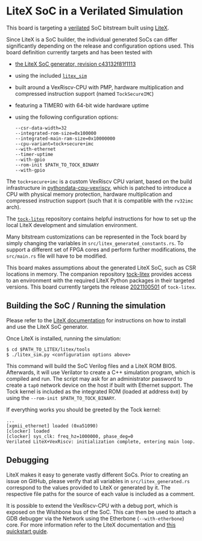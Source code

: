 LiteX SoC in a Verilated Simulation
============================================

This board is targeting a
[verilated](https://www.veripool.org/wiki/verilator) SoC bitstream
built using [LiteX](https://github.com/enjoy-digital/litex).

Since LiteX is a SoC builder, the individual generated SoCs can differ
significantly depending on the release and configuration options
used. This board definition currently targets and has been tested with
- [the LiteX SoC generator, revision
  c43132f81f1113](https://github.com/enjoy-digital/litex/tree/c43132f81f1113)
- using the included
  [`litex_sim`](https://github.com/enjoy-digital/litex/blob/c43132f81f1113/litex/tools/litex_sim.py)
- built around a VexRiscv-CPU with PMP, hardware multiplication and
  compressed instruction support (named `TockSecureIMC`)
- featuring a TIMER0 with 64-bit wide hardware uptime
- using the following configuration options:

  ```
  --csr-data-width=32
  --integrated-rom-size=0x100000
  --integrated-main-ram-size=0x10000000
  --cpu-variant=tock+secure+imc
  --with-ethernet
  --timer-uptime
  --with-gpio
  --rom-init $PATH_TO_TOCK_BINARY
  --with-gpio
  ```

The `tock+secure+imc` is a custom VexRiscv CPU variant, based on the
build infrastructure in
[pythondata-cpu-vexriscv](https://github.com/litex-hub/pythondata-cpu-vexriscv),
which is patched to introduce a CPU with physical memory protection,
hardware multiplication and compressed instruction support (such that
it is compatible with the `rv32imc` arch).

The [`tock-litex`](https://github.com/lschuermann/tock-litex)
repository contains helpful instructions for how to set up the local
LiteX development and simulation environment.

Many bitstream customizations can be represented in the Tock board by
simply changing the variables in
`src/litex_generated_constants.rs`. To support a different set of FPGA
cores and perform further modifications, the `src/main.rs` file will
have to be modified.

This board makes assumptions about the generated LiteX SoC, such as
CSR locations in memory. The companion repository
[tock-litex](https://github.com/lschuermann/tock-litex) provides
access to an environment with the required LiteX Python packages in
their targeted versions. This board currently targets the release
[2021100501](https://github.com/lschuermann/tock-litex/releases/tag/2021100501)
of `tock-litex`.


Building the SoC / Running the simulation
-----------------------------------------

Please refer to the [LiteX
documentation](https://github.com/enjoy-digital/litex/wiki/) for
instructions on how to install and use the LiteX SoC generator.

Once LiteX is installed, running the simulation:

```
$ cd $PATH_TO_LITEX/litex/tools
$ ./litex_sim.py <configuration options above>
```

This command will build the SoC Verilog files and a LiteX ROM BIOS.
Afterwards, it will use Verilator to create a C++ simulation program,
which is compiled and run. The script may ask for an administrator
password to create a `tap0` network device on the host if built with
Ethernet support. The Tock kernel is included as the integrated ROM
(loaded at address `0x0`) by using the `--rom-init
$PATH_TO_TOCK_BINARY`.

If everything works you should be greeted by the Tock kernel:
```
...
[xgmii_ethernet] loaded (0xa51090)
[clocker] loaded
[clocker] sys_clk: freq_hz=1000000, phase_deg=0
Verilated LiteX+VexRiscv: initialization complete, entering main loop.
```

Debugging
---------

LiteX makes it easy to generate vastly different SoCs. Prior to
creating an issue on GitHub, please verify that all variables in
`src/litex_generated.rs` correspond to the values provided to LiteX or
generated by it. The respective file paths for the source of each
value is included as a comment.

It is possible to extend the VexRiscv-CPU with a debug port, which is
exposed on the Wishbone bus of the SoC. This can then be used to
attach a GDB debugger via the Network using the Etherbone
(`--with-etherbone`) core. For more information refer to the LiteX
documentation and [this quickstart
guide](https://github.com/timvideos/litex-buildenv/wiki/Debugging).
